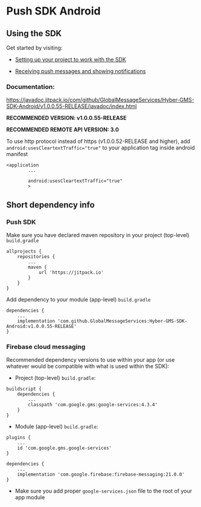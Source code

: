 # Push SDK Android

## Using the SDK

Get started by visiting:

* [Setting up your project to work with the SDK](https://github.com/GlobalMessageServices/Hyber-GMS-SDK-Android/wiki/Setting-up-your-project-to-work-with-the-SDK)

* [Receiving push messages and showing notifications](https://github.com/GlobalMessageServices/Hyber-GMS-SDK-Android/wiki/Receiving-push-messages-and-showing-notifications)

### Documentation:
https://javadoc.jitpack.io/com/github/GlobalMessageServices/Hyber-GMS-SDK-Android/v1.0.0.55-RELEASE/javadoc/index.html

**RECOMMENDED VERSION: v1.0.0.55-RELEASE**

**RECOMMENDED REMOTE API VERSION: 3.0**

To use http protocol instead of https (v1.0.0.52-RELEASE and higher), add `android:usesCleartextTraffic="true"` to your application tag inside android manifest
```
<application
        ...

        android:usesCleartextTraffic="true"
        >
```
 
## Short dependency info
### Push SDK

Make sure you have declared maven repository in your project (top-level) `build.gradle`
```
allprojects {
    repositories {
        ...
        maven {
            url 'https://jitpack.io'
        }
    }
}
```
Add dependency to your module (app-level) `build.gradle`
```
dependencies {
    ...
    implementation 'com.github.GlobalMessageServices:Hyber-GMS-SDK-Android:v1.0.0.55-RELEASE'
}
```

### Firebase cloud messaging

Recommended dependency versions to use within your app (or use whatever would be compatible with what is used within the SDK):
- Project (top-level) `build.gradle`:
```
buildscript {
    dependencies {
        ...
        classpath 'com.google.gms:google-services:4.3.4'
    }
}
```
- Module (app-level) `build.gradle`:
```
plugins {
    ...
    id 'com.google.gms.google-services'
}

dependencies {
    ...
    implementation 'com.google.firebase:firebase-messaging:21.0.0'
}
```
- Make sure you add proper `google-services.json` file to the root of your app module
